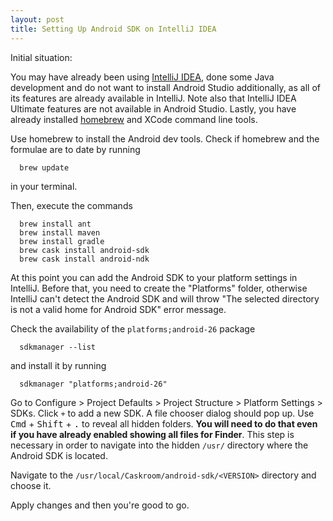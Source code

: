 ```yaml
---
layout: post
title: Setting Up Android SDK on IntelliJ IDEA
---
```


Initial situation:

You may have already been using [IntelliJ IDEA](https://www.jetbrains.com/idea/ "IntelliJ IDEA: The Java IDE for professional developers by JetBrains"), done some Java development and do not want to install Android Studio additionally, as all of its features are already available in IntelliJ. Note also that IntelliJ IDEA Ultimate features are not available in Android Studio. Lastly, you have already installed [homebrew](https://brew.sh "The missing package manager for macOS") and XCode command line tools. 

Use homebrew to install the Android dev tools. Check if homebrew and the formulae are to date by running

```
  brew update
```

in your terminal.

Then, execute the commands
```
  brew install ant
  brew install maven
  brew install gradle
  brew cask install android-sdk
  brew cask install android-ndk
```

At this point you can add the Android SDK to your platform settings in IntelliJ. Before that, you need to create the "Platforms" folder, otherwise IntelliJ can't detect the Android SDK and will throw "The selected directory is not a valid home for Android SDK" error message. 

Check the availability of the `platforms;android-26` package

```
  sdkmanager --list
```

and install it by running 

```
  sdkmanager "platforms;android-26"
```

Go to Configure > Project Defaults > Project Structure > Platform Settings > SDKs. Click `+` to add a new SDK. A file chooser dialog should pop up. Use <kbd>Cmd</kbd> + <kbd>Shift</kbd> + <kbd>.</kbd> to reveal all hidden folders. **You will need to do that even if you have already enabled showing all files for Finder**. This step is necessary in order to navigate into the hidden `/usr/` directory where the Android SDK is located. 

Navigate to the `/usr/local/Caskroom/android-sdk/<VERSION>` directory and choose it. 

Apply changes and then you're good to go.